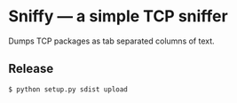 # Sniffy — a simple TCP sniffer

Dumps TCP packages as tab separated columns of text.

## Release

`$ python setup.py sdist upload`

